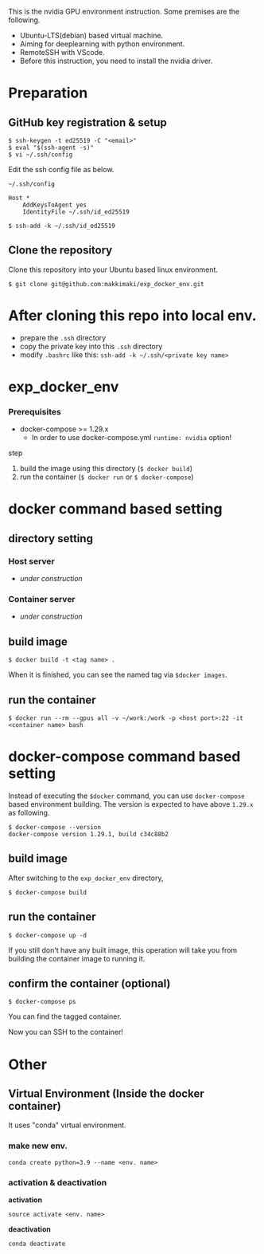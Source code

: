 This is the nvidia GPU environment instruction. Some premises are the following.
- Ubuntu-LTS(debian) based virtual machine.
- Aiming for deeplearning with python environment.
- RemoteSSH with VScode.
- Before this instruction, you need to install the nvidia driver.
  
# Preparation
## GitHub key registration & setup
```
$ ssh-keygen -t ed25519 -C "<email>"
$ eval "$(ssh-agent -s)"
$ vi ~/.ssh/config
```
Edit the ssh config file as below.  

`~/.ssh/config`
```
Host * 
    AddKeysToAgent yes
    IdentityFile ~/.ssh/id_ed25519
```
```
$ ssh-add -k ~/.ssh/id_ed25519
```

## Clone the repository
Clone this repository into your Ubuntu based linux environment.
```
$ git clone git@github.com:makkimaki/exp_docker_env.git
```

# After cloning this repo into local env.
- prepare the `.ssh` directory
- copy the private key into this `.ssh` directory
- modify `.bashrc` like this: `ssh-add -k ~/.ssh/<private key name>`

# exp_docker_env
### Prerequisites
- docker-compose >= 1.29.x
    * In order to use docker-compose.yml `runtime: nvidia` option!

step  
1. build the image using this directory (`$ docker build`)
1. run the container (`$ docker run` or `$ docker-compose`)

# docker command based setting
## directory setting
### Host server
- _under construction_

### Container server
- _under construction_

## build image
```
$ docker build -t <tag name> .
```
When it is finished, you can see the named tag via `$docker images`.

## run the container
```
$ docker run --rm --gpus all -v ~/work:/work -p <host port>:22 -it <container name> bash
```


# docker-compose command based setting
Instead of executing the `$docker` command, you can use `docker-compose` based environment building. The version is expected to have above `1.29.x` as following.
```
$ docker-compose --version
docker-compose version 1.29.1, build c34c88b2
```

## build image
After switching to the `exp_docker_env` directory, 
```
$ docker-compose build 
```

## run the container
```
$ docker-compose up -d 
```
If you still don't have any built image, this operation will take you from building the container image to running it.

## confirm the container (optional)
```
$ docker-compose ps
```
You can find the tagged container.

Now you can SSH to the container!


# Other
## Virtual Environment (Inside the docker container)
It uses "conda" virtual environment.
### make new env.
```
conda create python=3.9 --name <env. name>
```

### activation & deactivation
**activation**
```
source activate <env. name>
```
**deactivation**
```
conda deactivate 
```
